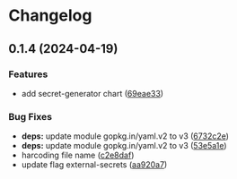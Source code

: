 # Changelog

## 0.1.4 (2024-04-19)


### Features

* add secret-generator chart ([69eae33](https://github.com/locmai/charts/commit/69eae337b5ebf753fb371eec235d2b1550997f37))


### Bug Fixes

* **deps:** update module gopkg.in/yaml.v2 to v3 ([6732c2e](https://github.com/locmai/charts/commit/6732c2ec64774728f52f131201af1fa395b8867b))
* **deps:** update module gopkg.in/yaml.v2 to v3 ([53e5a1e](https://github.com/locmai/charts/commit/53e5a1ed7ff50fcfc246bc59c2a648a11622488b))
* harcoding file name ([c2e8daf](https://github.com/locmai/charts/commit/c2e8daf0a9302e47a5171659acf8a08efbe75beb))
* update flag external-secrets ([aa920a7](https://github.com/locmai/charts/commit/aa920a7284144c8992a83546e0e69c3a55c41e69))
